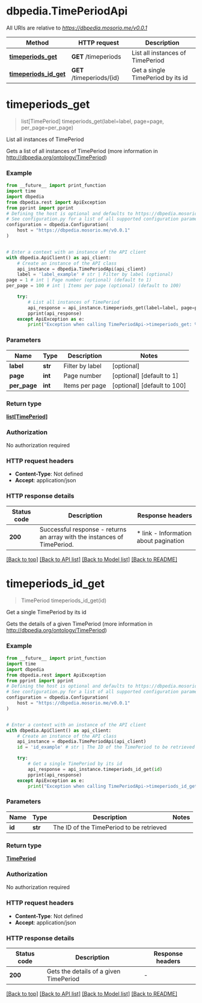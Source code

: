 # dbpedia.TimePeriodApi

All URIs are relative to *https://dbpedia.mosorio.me/v0.0.1*

Method | HTTP request | Description
------------- | ------------- | -------------
[**timeperiods_get**](TimePeriodApi.md#timeperiods_get) | **GET** /timeperiods | List all instances of TimePeriod
[**timeperiods_id_get**](TimePeriodApi.md#timeperiods_id_get) | **GET** /timeperiods/{id} | Get a single TimePeriod by its id


# **timeperiods_get**
> list[TimePeriod] timeperiods_get(label=label, page=page, per_page=per_page)

List all instances of TimePeriod

Gets a list of all instances of TimePeriod (more information in http://dbpedia.org/ontology/TimePeriod)

### Example

```python
from __future__ import print_function
import time
import dbpedia
from dbpedia.rest import ApiException
from pprint import pprint
# Defining the host is optional and defaults to https://dbpedia.mosorio.me/v0.0.1
# See configuration.py for a list of all supported configuration parameters.
configuration = dbpedia.Configuration(
    host = "https://dbpedia.mosorio.me/v0.0.1"
)


# Enter a context with an instance of the API client
with dbpedia.ApiClient() as api_client:
    # Create an instance of the API class
    api_instance = dbpedia.TimePeriodApi(api_client)
    label = 'label_example' # str | Filter by label (optional)
page = 1 # int | Page number (optional) (default to 1)
per_page = 100 # int | Items per page (optional) (default to 100)

    try:
        # List all instances of TimePeriod
        api_response = api_instance.timeperiods_get(label=label, page=page, per_page=per_page)
        pprint(api_response)
    except ApiException as e:
        print("Exception when calling TimePeriodApi->timeperiods_get: %s\n" % e)
```

### Parameters

Name | Type | Description  | Notes
------------- | ------------- | ------------- | -------------
 **label** | **str**| Filter by label | [optional] 
 **page** | **int**| Page number | [optional] [default to 1]
 **per_page** | **int**| Items per page | [optional] [default to 100]

### Return type

[**list[TimePeriod]**](TimePeriod.md)

### Authorization

No authorization required

### HTTP request headers

 - **Content-Type**: Not defined
 - **Accept**: application/json

### HTTP response details
| Status code | Description | Response headers |
|-------------|-------------|------------------|
**200** | Successful response - returns an array with the instances of TimePeriod. |  * link - Information about pagination <br>  |

[[Back to top]](#) [[Back to API list]](../README.md#documentation-for-api-endpoints) [[Back to Model list]](../README.md#documentation-for-models) [[Back to README]](../README.md)

# **timeperiods_id_get**
> TimePeriod timeperiods_id_get(id)

Get a single TimePeriod by its id

Gets the details of a given TimePeriod (more information in http://dbpedia.org/ontology/TimePeriod)

### Example

```python
from __future__ import print_function
import time
import dbpedia
from dbpedia.rest import ApiException
from pprint import pprint
# Defining the host is optional and defaults to https://dbpedia.mosorio.me/v0.0.1
# See configuration.py for a list of all supported configuration parameters.
configuration = dbpedia.Configuration(
    host = "https://dbpedia.mosorio.me/v0.0.1"
)


# Enter a context with an instance of the API client
with dbpedia.ApiClient() as api_client:
    # Create an instance of the API class
    api_instance = dbpedia.TimePeriodApi(api_client)
    id = 'id_example' # str | The ID of the TimePeriod to be retrieved

    try:
        # Get a single TimePeriod by its id
        api_response = api_instance.timeperiods_id_get(id)
        pprint(api_response)
    except ApiException as e:
        print("Exception when calling TimePeriodApi->timeperiods_id_get: %s\n" % e)
```

### Parameters

Name | Type | Description  | Notes
------------- | ------------- | ------------- | -------------
 **id** | **str**| The ID of the TimePeriod to be retrieved | 

### Return type

[**TimePeriod**](TimePeriod.md)

### Authorization

No authorization required

### HTTP request headers

 - **Content-Type**: Not defined
 - **Accept**: application/json

### HTTP response details
| Status code | Description | Response headers |
|-------------|-------------|------------------|
**200** | Gets the details of a given TimePeriod |  -  |

[[Back to top]](#) [[Back to API list]](../README.md#documentation-for-api-endpoints) [[Back to Model list]](../README.md#documentation-for-models) [[Back to README]](../README.md)

